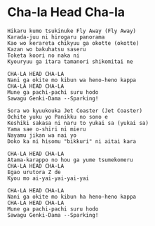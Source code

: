 Cha-la Head Cha-la
==================

    Hikaru kumo tsukinuke Fly Away (Fly Away)
    Karada-juu ni hirogaru panorama
    Kao wo kerareta chikyuu ga okotte (okotte)
    Kazan wo bakuhatsu saseru
    Toketa koori no naka ni
    Kyouryuu ga itara tamanori shikomitai ne

    CHA-LA HEAD CHA-LA
    Nani ga okite mo kibun wa heno-heno kappa
    CHA-LA HEAD CHA-LA
    Mune ga pachi-pachi suru hodo
    Sawagu Genki-Dama --Sparking!

    Sora wo kyuukouka Jet Coaster (Jet Coaster)
    Ochite yuku yo Panikku no sono e
    Keshiki sakasa ni naru to yukai sa (yukai sa)
    Yama sae o-shiri ni mieru
    Nayamu jikan wa nai yo
    Doko ka ni hisomu "bikkuri" ni aitai kara

    CHA-LA HEAD CHA-LA
    Atama-karappo no hou ga yume tsumekomeru
    CHA-LA HEAD CHA-LA
    Egao urutora Z de
    Kyou mo ai-yai-yai-yai-yai

    CHA-LA HEAD CHA-LA
    Nani ga okite mo kibun ha heno-heno kappa
    CHA-LA HEAD CHA-LA
    Mune ga pachi-pachi suru hodo
    Sawagu Genki-Dama --Sparking!
